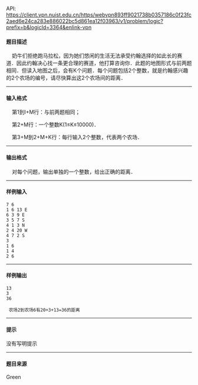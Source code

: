 API: https://client.vpn.nuist.edu.cn/https/webvpn893ff9021738b0357186c0f23fc2aed6e24ca283e886022bc5d861ea12f03963/v1/problem/logic?prefix=b&logicId=3364&enlink-vpn

#### 题目描述

    奶牛们拒绝跑马拉松，因为她们悠闲的生活无法承受约翰选择的如此长的赛道．因此约翰决心找一条更合理的赛道，他打算咨询你．此题的地图形式与前两题相同．但读入地图之后，会有K个问题．每个问题包括2个整数，就是约翰感兴趣的2个农场的编号，请尽快算出这2个农场间的距离．

---

#### 输入格式

    第1到I+M行：与前两题相同；

    第2+M行：一个整数K(1≤K≤10000)．

    第3+M到2+M+K行：每行输入2个整数，代表两个农场．

---

#### 输出格式

    对每个问题，输出单独的一个整数，给出正确的距离．

---

#### 样例输入
```
7 6
1 6 13 E
6 3 9 E
3 5 7 S
4 1 3 N
2 4 20 W
4 7 2 S
3
1 6
1 4
2 6
```

---

#### 样例输出
```
13
3
36

 农场2到农场6有20+3+13=36的距离
```

---

#### 提示

没有写明提示

---

#### 题目来源

Green